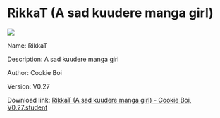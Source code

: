 # RikkaT (A sad kuudere manga girl)

<img src = "https://raw.githubusercontent.com/Arbiter1223/Koukou-Gurashi-Custom-Students/master/Students/Files/RikkaT%20(A%20sad%20kuudere%20manga%20girl).png">

Name: RikkaT

Description: A sad kuudere manga girl

Author: Cookie Boi

Version: V0.27

Download link: <a href="https://raw.githubusercontent.com/Arbiter1223/Koukou-Gurashi-Custom-Students/master/Students/Files/RikkaT%20(A%20sad%20kuudere%20manga%20girl)%20-%20Cookie%20Boi%2C%20V0.27.student">RikkaT (A sad kuudere manga girl) - Cookie Boi, V0.27.student</a>
